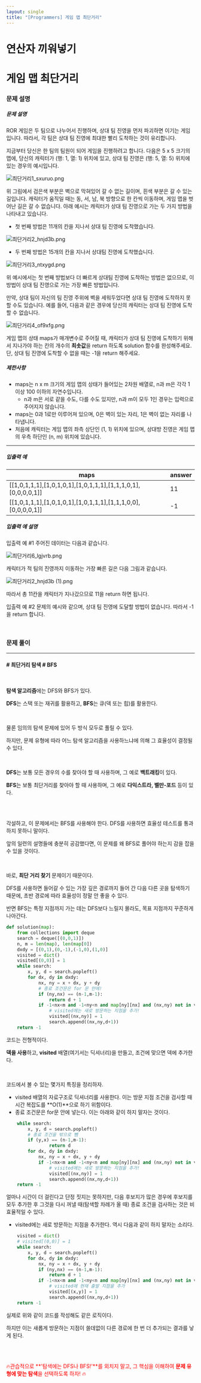 ```yaml
---
layout: single
title: "[Programmers] 게임 맵 최단거리"
---
```




# 연산자 끼워넣기

# 게임 맵 최단거리

### 문제 설명

##### 문제 설명

ROR 게임은 두 팀으로 나누어서 진행하며, 상대 팀 진영을 먼저 파괴하면 이기는 게임입니다. 따라서, 각 팀은 상대 팀 진영에 최대한 빨리 도착하는 것이 유리합니다.

지금부터 당신은 한 팀의 팀원이 되어 게임을 진행하려고 합니다. 다음은 5 x 5 크기의 맵에, 당신의 캐릭터가 (행: 1, 열: 1) 위치에 있고, 상대 팀 진영은 (행: 5, 열: 5) 위치에 있는 경우의 예시입니다.

![최단거리1_sxuruo.png](https://grepp-programmers.s3.ap-northeast-2.amazonaws.com/files/production/dc3a1b49-13d3-4047-b6f8-6cc40b2702a7/%E1%84%8E%E1%85%AC%E1%84%83%E1%85%A1%E1%86%AB%E1%84%80%E1%85%A5%E1%84%85%E1%85%B51_sxuruo.png)

위 그림에서 검은색 부분은 벽으로 막혀있어 갈 수 없는 길이며, 흰색 부분은 갈 수 있는 길입니다. 캐릭터가 움직일 때는 동, 서, 남, 북 방향으로 한 칸씩 이동하며, 게임 맵을 벗어난 길은 갈 수 없습니다.
아래 예시는 캐릭터가 상대 팀 진영으로 가는 두 가지 방법을 나타내고 있습니다.

- 첫 번째 방법은 11개의 칸을 지나서 상대 팀 진영에 도착했습니다.

![최단거리2_hnjd3b.png](https://grepp-programmers.s3.ap-northeast-2.amazonaws.com/files/production/9d909e5a-ca95-4088-9df9-d84cb804b2b0/%E1%84%8E%E1%85%AC%E1%84%83%E1%85%A1%E1%86%AB%E1%84%80%E1%85%A5%E1%84%85%E1%85%B52_hnjd3b.png)

- 두 번째 방법은 15개의 칸을 지나서 상대팀 진영에 도착했습니다.

![최단거리3_ntxygd.png](https://grepp-programmers.s3.ap-northeast-2.amazonaws.com/files/production/4b7cd629-a3c2-4e02-b748-a707211131de/%E1%84%8E%E1%85%AC%E1%84%83%E1%85%A1%E1%86%AB%E1%84%80%E1%85%A5%E1%84%85%E1%85%B53_ntxygd.png)

위 예시에서는 첫 번째 방법보다 더 빠르게 상대팀 진영에 도착하는 방법은 없으므로, 이 방법이 상대 팀 진영으로 가는 가장 빠른 방법입니다.

만약, 상대 팀이 자신의 팀 진영 주위에 벽을 세워두었다면 상대 팀 진영에 도착하지 못할 수도 있습니다. 예를 들어, 다음과 같은 경우에 당신의 캐릭터는 상대 팀 진영에 도착할 수 없습니다.

![최단거리4_of9xfg.png](https://grepp-programmers.s3.ap-northeast-2.amazonaws.com/files/production/d963b4bd-12e5-45da-9ca7-549e453d58a9/%E1%84%8E%E1%85%AC%E1%84%83%E1%85%A1%E1%86%AB%E1%84%80%E1%85%A5%E1%84%85%E1%85%B54_of9xfg.png)

게임 맵의 상태 maps가 매개변수로 주어질 때, 캐릭터가 상대 팀 진영에 도착하기 위해서 지나가야 하는 칸의 개수의 **최솟값**을 return 하도록 solution 함수를 완성해주세요. 단, 상대 팀 진영에 도착할 수 없을 때는 -1을 return 해주세요.

##### 제한사항

- maps는 n x m 크기의 게임 맵의 상태가 들어있는 2차원 배열로, n과 m은 각각 1 이상 100 이하의 자연수입니다.
  - n과 m은 서로 같을 수도, 다를 수도 있지만, n과 m이 모두 1인 경우는 입력으로 주어지지 않습니다.
- maps는 0과 1로만 이루어져 있으며, 0은 벽이 있는 자리, 1은 벽이 없는 자리를 나타냅니다.
- 처음에 캐릭터는 게임 맵의 좌측 상단인 (1, 1) 위치에 있으며, 상대방 진영은 게임 맵의 우측 하단인 (n, m) 위치에 있습니다.

------

##### 입출력 예

| maps                                                         | answer |
| ------------------------------------------------------------ | ------ |
| [[1,0,1,1,1],[1,0,1,0,1],[1,0,1,1,1],[1,1,1,0,1],[0,0,0,0,1]] | 11     |
| [[1,0,1,1,1],[1,0,1,0,1],[1,0,1,1,1],[1,1,1,0,0],[0,0,0,0,1]] | -1     |

##### 입출력 예 설명

입출력 예 #1
주어진 데이터는 다음과 같습니다.

![최단거리6_lgjvrb.png](https://grepp-programmers.s3.ap-northeast-2.amazonaws.com/files/production/6db71f7f-58d3-4623-9fab-7cd99fa863a5/%E1%84%8E%E1%85%AC%E1%84%83%E1%85%A1%E1%86%AB%E1%84%80%E1%85%A5%E1%84%85%E1%85%B56_lgjvrb.png)

캐릭터가 적 팀의 진영까지 이동하는 가장 빠른 길은 다음 그림과 같습니다.

![최단거리2_hnjd3b (1).png](https://grepp-programmers.s3.ap-northeast-2.amazonaws.com/files/production/d223d017-b3e2-4772-9045-a565133d45ff/%E1%84%8E%E1%85%AC%E1%84%83%E1%85%A1%E1%86%AB%E1%84%80%E1%85%A5%E1%84%85%E1%85%B52_hnjd3b%20%281%29.png)

따라서 총 11칸을 캐릭터가 지나갔으므로 11을 return 하면 됩니다.

입출력 예 #2
문제의 예시와 같으며, 상대 팀 진영에 도달할 방법이 없습니다. 따라서 -1을 return 합니다.

<br>

### 문제 풀이

---

#### \# 최단거리 탐색 \# BFS

<br>

**탐색 알고리즘**에는 DFS와 BFS가 있다. 

**DFS**는 스택 또는 재귀를 활용하고, **BFS**는 큐(덱 또는 힙)를 활용한다. 

<br>

물론 임의의 탐색 문제에 있어 두 방식 모두로 풀릴 수 있다. 

하지만, 문제 유형에 따라 어느 탐색 알고리즘을 사용하느냐에 의해 그 효율성이 결정될 수 있다. 

<br>

**DFS**는 보통 모든 경우의 수를 찾아야 할 때 사용하며, 그 예로 **백트래킹**이 있다. 

**BFS**는 보통 최단거리를 찾아야 할 때 사용하며, 그 예로 **다익스트라, 벨만-포드** 등이 있다. 

<br>

<br>

각설하고, 이 문제에서는 BFS를 사용해야 한다. DFS를 사용하면 효율성 테스트를 통과하지 못하니 말이다. 

앞의 일련의 설명들에 충분히 공감했다면, 이 문제를 왜 BFS로 풀어야 하는지 감을 잡을 수 있을 것이다. 

<br>

바로, **최단 거리 찾기** 문제이기 때문이다. 

DFS를 사용하면 들어갈 수 있는 가장 깊은 경로까지 들어 간 다음 다른 곳을 탐색하기 때문에, 초반 경로에 따라 효율성이 정말 안 좋을 수 있다. 

반면 BFS는 특정 지점까지 가는 데는 DFS보다 느릴지 몰라도, 목표 지점까지 꾸준하게 나아간다. 

```python
def solution(map):
    from collections import deque
    search = deque([(0,0,1)])
    n, m = len(map), len(map[0])
    dxdy = [(0,1),(0,-1),(-1,0),(1,0)]
    visited = dict()
    visited[(0,0)] = 1
    while search:
        x, y, d = search.popleft()
        for dx, dy in dxdy:
            nx, ny = x + dx, y + dy
            # 종료 조건문은 for 문 안에!
            if (ny,nx) == (n-1,m-1): 
                return d + 1
            if -1<nx<m and -1<ny<n and map[ny][nx] and (nx,ny) not in visited:
                # visited에는 새로 방문하는 지점을 추가!
                visited[(nx,ny)] = 1
                search.append((nx,ny,d+1))
    return -1
```

코드는 전형적이다. 

**덱을 사용**하고, **visited** 배열(여기서는 딕셔너리)을 만들고, 조건에 맞으면 덱에 추가한다. 

<br>

코드에서 볼 수 있는 몇가지 특징을 정리하자. 

* visited 배열의 자료구조로 딕셔너리를 사용한다. 이는 방문 지점 조건을 검사할 때 시간 복잡도를 **O(1)**으로 하기 위함이다. 
* 종료 조건문은 for문 안에 넣는다. 이는 아래와 같이 하지 말자는 것이다. 

```python
    while search:
        x, y, d = search.popleft()
        # 종료 조건을 밖으로 뺌
        if (y,x) == (n-1,m-1): 
                return d
        for dx, dy in dxdy:
            nx, ny = x + dx, y + dy
            if -1<nx<m and -1<ny<n and map[ny][nx] and (nx,ny) not in visited:
                # visited에는 새로 방문하는 지점을 추가!
                visited[(nx,ny)] = 1
                search.append((nx,ny,d+1))
    return -1
```

얼마나 시간이 더 걸린다고 단정 짓지는 못하지만, 다음 후보지가 많은 경우에 후보지를 모두 추가한 후 그것을 다시 꺼낼 때(탐색할 차례가 올 때) 종료 조건을 검사하는 것은 비효율적일 수 있다. 

* visited에는 새로 방문하는 지점을 추가한다. 역시 다음과 같이 하지 말자는 소리다. 

```python
	visited = dict()
    # visited[(0,0)] = 1
    while search:
        x, y, d = search.popleft()
        for dx, dy in dxdy:
            nx, ny = x + dx, y + dy
            if (ny,nx) == (n-1,m-1): 
                return d + 1
            if -1<nx<m and -1<ny<n and map[ny][nx] and (nx,ny) not in visited:
                # visited에 현재 출발 지점을 추가
                visited[(x,y)] = 1
                search.append((nx,ny,d+1))
    return -1
```

실제로 위와 같이 코드를 작성해도 같은 로직이다. 

하지만 이는 새롭게 방문하는 지점이 쓸데없이 다른 경로에 한 번 더 추가되는 결과를 낳게 된다. 

<br>

<br>

<span style="color:red"> 🔥관습적으로 **'탐색에는 DFS나 BFS!'**를 외치지 말고, 그 핵심을 이해하여 **문제 유형에 맞는 탐색**을 선택하도록 하자! 🔥</span>

